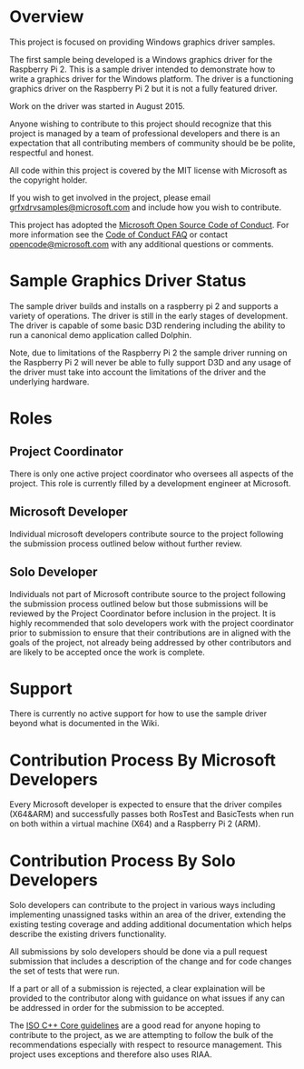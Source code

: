 # Overview

This project is focused on providing Windows graphics driver samples.

The first sample being developed is a Windows graphics driver for the Raspberry Pi 2.  This is a sample driver intended to demonstrate how to write a graphics driver for the Windows platform.  The driver is a functioning graphics driver on the Raspberry Pi 2 but it is not a fully featured driver.

Work on the driver was started in August 2015.

Anyone wishing to contribute to this project should recognize that this project is managed by a team of professional developers and there is an expectation that all contributing members of community should be be polite, respectful and honest.

All code within this project is covered by the MIT license with Microsoft as the copyright holder.

If you wish to get involved in the project, please email grfxdrvsamples@microsoft.com and include how you wish to contribute.

This project has adopted the [Microsoft Open Source Code of Conduct](https://opensource.microsoft.com/codeofconduct/). For more information see the [Code of Conduct FAQ](https://opensource.microsoft.com/codeofconduct/faq/) or contact [opencode@microsoft.com](mailto:opencode@microsoft.com) with any additional questions or comments.

# Sample Graphics Driver Status

The sample driver builds and installs on a raspberry pi 2 and supports a variety of operations.  The driver is still in the early stages of development.  The driver is capable of some basic D3D rendering including the ability to run a canonical demo application called Dolphin.

Note, due to limitations of the Raspberry Pi 2 the sample driver running on the Raspberry Pi 2 will never be able to fully support D3D and any usage of the driver must take into account the limitations of the driver and the underlying hardware.

# Roles

## Project Coordinator

There is only one active project coordinator who oversees all aspects of the project.  This role is currently filled by a development engineer at Microsoft.

## Microsoft Developer

Individual microsoft developers contribute source to the project following the submission process outlined below without further review.

## Solo Developer

Individuals not part of Microsoft contribute source to the project following the submission process outlined below but those submissions will be reviewed by the Project Coordinator before inclusion in the project. It is highly recommended that solo developers work with the project coordinator prior to submission to ensure that their contributions are in aligned with the goals of the project, not already being addressed by other contributors and are likely to be accepted once the work is complete.

# Support

There is currently no active support for how to use the sample driver beyond what is documented in the Wiki.

# Contribution Process By Microsoft Developers

Every Microsoft developer is expected to ensure that the driver compiles (X64&ARM) and successfully passes both RosTest and BasicTests when run on both within a virtual machine (X64) and a Raspberry Pi 2 (ARM).

# Contribution Process By Solo Developers

Solo developers can contribute to the project in various ways including implementing unassigned tasks within an area of the driver, extending the existing testing coverage and adding additional documentation which helps describe the existing drivers functionality.

All submissions by solo developers should be done via a pull request submission that includes a description of the change and for code changes the set of tests that were run.

If a part or all of a submission is rejected, a clear explaination will be provided to the contributor along with guidance on what issues if any can be addressed in order for the submission to be accepted.

The [ISO C++ Core guidelines](https://github.com/isocpp/CppCoreGuidelines/blob/master/CppCoreGuidelines.md) are a good read for anyone hoping to contribute to the project, as we are attempting to follow the bulk of the recommendations especially with respect to resource management. This project uses exceptions and therefore also uses RIAA.

